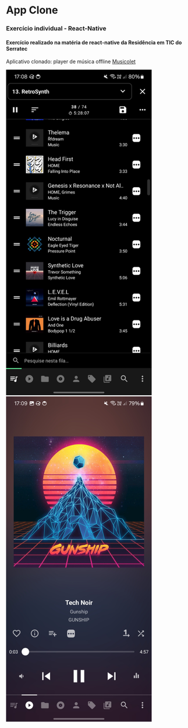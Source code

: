 # App Clone

### Exercício individual - React-Native

#### Exercício realizado na matéria de react-native da Residência em TIC do Serratec

Aplicativo clonado: player de música offline <a href="https://play.google.com/store/apps/details?id=in.krosbits.musicolet&hl=pt_BR&pli=1">Musicolet<a/>

<img style="width: 400px" src="./exemplo/Screenshot_20250618_170815_Musicolet.jpg"/>
<img style="width: 400px" src="./exemplo/Screenshot_20250618_170914_Musicolet.jpg"/>
